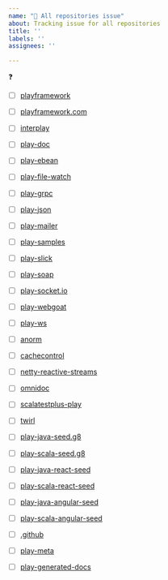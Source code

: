 ```yaml
---
name: "🤯 All repositories issue"
about: Tracking issue for all repositories
title: ''
labels: ''
assignees: ''

---
```


:question:

- [ ] [playframework](https://github.com/playframework/playframework)
- [ ] [playframework.com](https://github.com/playframework/playframework.com)
- [ ] [interplay](https://github.com/playframework/interplay)


- [ ] [play-doc](https://github.com/playframework/play-doc)
- [ ] [play-ebean](https://github.com/playframework/play-ebean)
- [ ] [play-file-watch](https://github.com/playframework/play-file-watch)
- [ ] [play-grpc](https://github.com/playframework/play-grpc)
- [ ] [play-json](https://github.com/playframework/play-json)
- [ ] [play-mailer](https://github.com/playframework/play-mailer)
- [ ] [play-samples](https://github.com/playframework/play-samples)
- [ ] [play-slick](https://github.com/playframework/play-slick)
- [ ] [play-soap](https://github.com/playframework/play-soap)
- [ ] [play-socket.io](https://github.com/playframework/play-socket.io)
- [ ] [play-webgoat](https://github.com/playframework/play-webgoat)
- [ ] [play-ws](https://github.com/playframework/play-ws)


- [ ] [anorm](https://github.com/playframework/anorm)
- [ ] [cachecontrol](https://github.com/playframework/cachecontrol)
- [ ] [netty-reactive-streams](https://github.com/playframework/netty-reactive-streams)
- [ ] [omnidoc](https://github.com/playframework/omnidoc)
- [ ] [scalatestplus-play](https://github.com/playframework/scalatestplus-play)
- [ ] [twirl](https://github.com/playframework/twirl)


- [ ] [play-java-seed.g8](https://github.com/playframework/play-java-seed.g8)
- [ ] [play-scala-seed.g8](https://github.com/playframework/play-scala-seed.g8)
- [ ] [play-java-react-seed](https://github.com/playframework/play-java-react-seed)
- [ ] [play-scala-react-seed](https://github.com/playframework/play-scala-react-seed)
- [ ] [play-java-angular-seed](https://github.com/playframework/play-java-angular-seed)
- [ ] [play-scala-angular-seed](https://github.com/playframework/play-scala-angular-seed)


- [ ] [.github](https://github.com/playframework/.github)
- [ ] [play-meta](https://github.com/playframework/play-meta)
- [ ] [play-generated-docs](https://github.com/playframework/play-generated-docs)
